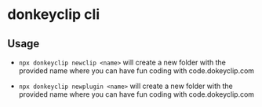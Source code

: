 # donkeyclip cli

## Usage

<!-- TODO: think about this phrase -->

- `npx donkeyclip newclip <name>` will create a new folder with the provided name where you can have fun coding with code.dokeyclip.com

<!-- TODO: think about this phrase -->

- `npx donkeyclip newplugin <name>` will create a new folder with the provided name where you can have fun coding with code.dokeyclip.com

